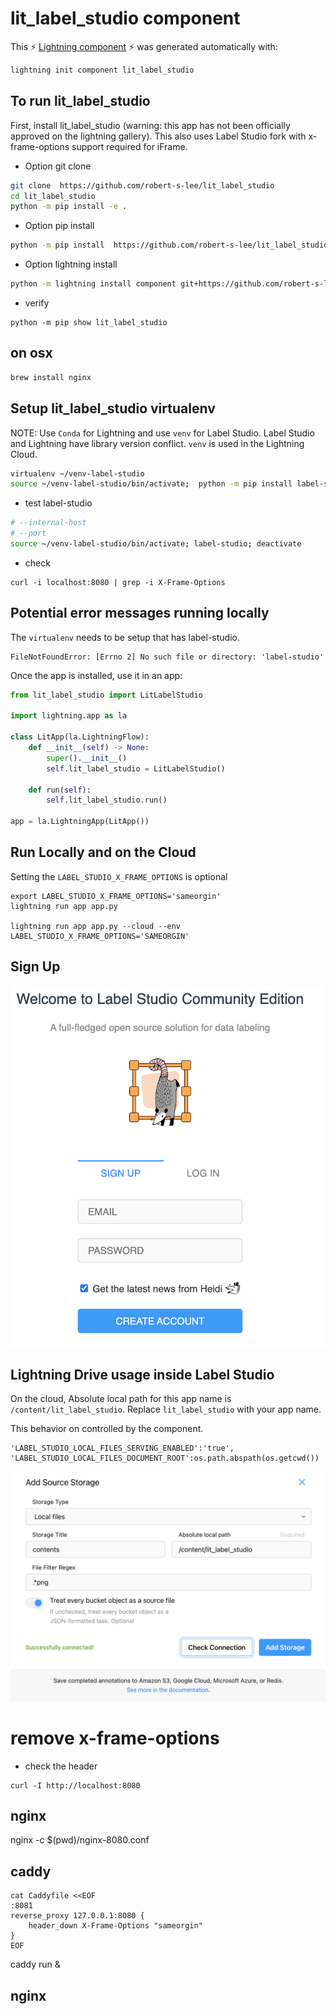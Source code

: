 # lit_label_studio component

This ⚡ [Lightning component](lightning.ai) ⚡ was generated automatically with:

```bash
lightning init component lit_label_studio
```

## To run lit_label_studio

First, install lit_label_studio (warning: this app has not been officially approved on the lightning gallery).  This also uses Label Studio fork with x-frame-options support required for iFrame.

- Option git clone
```bash
git clone  https://github.com/robert-s-lee/lit_label_studio
cd lit_label_studio
python -m pip install -e .
```

- Option pip install
```bash
python -m pip install  https://github.com/robert-s-lee/lit_label_studio/archive/refs/tags/0.0.0.tar.gz
```

- Option lightning install
```bash
python -m lightning install component git+https://github.com/robert-s-lee/lit_label_studio.git@0.0.0
```

- verify 
```
python -m pip show lit_label_studio
```

## on osx

```bash
brew install nginx
```

## Setup lit_label_studio virtualenv
  
NOTE: Use `Conda` for Lightning and use `venv` for Label Studio. 
Label Studio and Lightning have library version conflict. 
`venv` is used in the Lightning Cloud.

```bash
virtualenv ~/venv-label-studio 
source ~/venv-label-studio/bin/activate;  python -m pip install label-studio; deactivate
```

- test label-studio
```bash
# --internal-host
# --port
source ~/venv-label-studio/bin/activate; label-studio; deactivate
```

- check 
```
curl -i localhost:8080 | grep -i X-Frame-Options
```


## Potential error messages running locally

The `virtualenv` needs to be setup that has label-studio. 
```
FileNotFoundError: [Errno 2] No such file or directory: 'label-studio'
```


Once the app is installed, use it in an app:

```python
from lit_label_studio import LitLabelStudio

import lightning.app as la

class LitApp(la.LightningFlow):
    def __init__(self) -> None:
        super().__init__()
        self.lit_label_studio = LitLabelStudio()

    def run(self):
        self.lit_label_studio.run()

app = la.LightningApp(LitApp())
```

## Run Locally and on the Cloud
Setting the `LABEL_STUDIO_X_FRAME_OPTIONS` is optional

```
export LABEL_STUDIO_X_FRAME_OPTIONS='sameorgin'
lightning run app app.py

lightning run app app.py --cloud --env LABEL_STUDIO_X_FRAME_OPTIONS='SAMEORGIN'
```
## Sign Up 
![Sign Up](./static/label-studio-sign-up.png)

## Lightning Drive usage inside Label Studio

On the cloud, Absolute local path for this app name is `/content/lit_label_studio`.  Replace `lit_label_studio` with your app name.

This behavior on controlled by the component.
```
'LABEL_STUDIO_LOCAL_FILES_SERVING_ENABLED':'true', 
'LABEL_STUDIO_LOCAL_FILES_DOCUMENT_ROOT':os.path.abspath(os.getcwd())
```

![Add Local Storage](./static/label_studio_add_source_storage.png)

# remove x-frame-options

- check the header
  
```
curl -I http://localhost:8080
```

## nginx

nginx  -c $(pwd)/nginx-8080.conf 


## caddy
```
cat Caddyfile <<EOF
:8081
reverse_proxy 127.0.0.1:8080 {
    header_down X-Frame-Options "sameorgin"
}
EOF
```
caddy run &


## nginx

